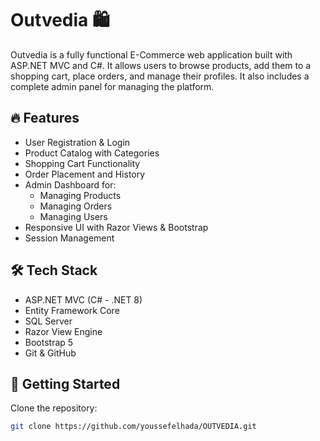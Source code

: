 # Outvedia 🛍️

Outvedia is a fully functional E-Commerce web application built with ASP.NET MVC and C#. It allows users to browse products, add them to a shopping cart, place orders, and manage their profiles. It also includes a complete admin panel for managing the platform.

## 🔥 Features

- User Registration & Login  
- Product Catalog with Categories  
- Shopping Cart Functionality  
- Order Placement and History  
- Admin Dashboard for:  
  - Managing Products  
  - Managing Orders  
  - Managing Users  
- Responsive UI with Razor Views & Bootstrap  
- Session Management  

## 🛠️ Tech Stack

- ASP.NET MVC (C# - .NET 8)  
- Entity Framework Core  
- SQL Server  
- Razor View Engine  
- Bootstrap 5  
- Git & GitHub  

## 🚀 Getting Started

Clone the repository:
```bash
git clone https://github.com/youssefelhada/OUTVEDIA.git
